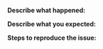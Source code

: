 **Describe what happened:**


**Describe what you expected:**


**Steps to reproduce the issue:**


